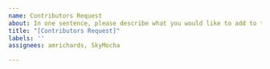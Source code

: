 ```yaml
---
name: Contributors Request
about: In one sentence, please describe what you would like to add to the project
title: "[Contributors Request]"
labels: ''
assignees: amrichards, SkyMocha

---
```



